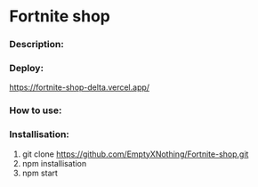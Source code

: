 # Fortnite shop

### Description: 

### Deploy:
https://fortnite-shop-delta.vercel.app/

### How to use:

### Installisation:
1. git clone https://github.com/EmptyXNothing/Fortnite-shop.git
2. npm installisation
3. npm start